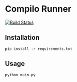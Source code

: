 # Compilo Runner

[![Build Status](https://travis-ci.org/compilio/compilio-runner.svg?branch=master)](https://travis-ci.org/compilio/compilio-runner)

## Installation

```
pip install -r requirements.txt
```

## Usage

```
python main.py
```
